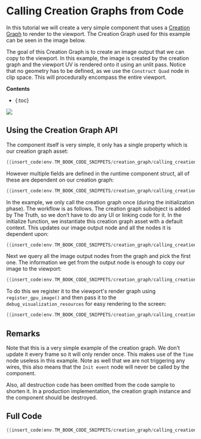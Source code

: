 # Calling Creation Graphs from Code

In this tutorial we will create a very simple component that uses a [Creation Graph]({{base_url}}/creation_graphs/concept.html) to render to the viewport. The Creation Graph used for this example can be seen in the image below.

The goal of this Creation Graph is to create an image output that we can copy to the viewport. In this example, the image is created by the creation graph and the viewport UV is rendered onto it using an unlit pass. Notice that no geometry has to be defined, as we use the `Construct Quad` node in clip space. This will procedurally encompass the entire viewport.

**Contents**
* {:toc}

![](https://www.dropbox.com/s/k4y8wlwx7y8vll3/tm_tut_creation_graphs_from_code.png?raw=1)

## Using the Creation Graph API
The component itself is very simple, it only has a single property which is our creation graph asset:

```c
{{insert_code(env.TM_BOOK_CODE_SNIPPETS/creation_graph/calling_creation_graph_from_code.c,gc_asset)}}
```

However multiple fields are defined in the runtime component struct, all of these are dependent on our creation graph:

```c
{{insert_code(env.TM_BOOK_CODE_SNIPPETS/creation_graph/calling_creation_graph_from_code.c,component)}}
```

In the example, we only call the creation graph once (during the initialization phase). The workflow is as follows. 
The creation graph subobject is added by The Truth, so we don’t have to do any UI or linking code for it. 
In the initialize function, we instantiate this creation graph asset with a default context. 
This updates our image output node and all the nodes it is dependent upon:

```c
{{insert_code(env.TM_BOOK_CODE_SNIPPETS/creation_graph/calling_creation_graph_from_code.c,init_phase)}}
```

Next we query all the image output nodes from the graph and pick the first one. The information we get from the output node is enough to copy our image to the viewport:

```c
{{insert_code(env.TM_BOOK_CODE_SNIPPETS/creation_graph/calling_creation_graph_from_code.c,query_image)}}
```

To do this we register it to the viewport's render graph using `register_gpu_image()` and then pass it to the `debug_visualization_resources` for easy rendering to the screen:

```c
{{insert_code(env.TM_BOOK_CODE_SNIPPETS/creation_graph/calling_creation_graph_from_code.c,itr)}}
```

## Remarks
Note that this is a very simple example of the creation graph. We don’t update it every frame so it will only render once. This makes use of the `Time` node useless in this example. Note as well that we are not triggering any wires, this also means that the `Init event` node will never be called by the component. 

Also, all destruction code has been omitted from the code sample to shorten it. In a production implementation, the creation graph instance and the component should be destroyed.

## Full Code
```c
{{insert_code(env.TM_BOOK_CODE_SNIPPETS/creation_graph/calling_creation_graph_from_code.c)}}
```

